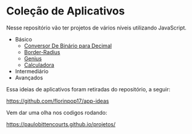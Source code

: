 # Coleção de Aplicativos

Nesse repositório vão ter projetos de vários níveis utilizando JavaScript.

- Básico 
  - [Conversor De Binário para Decimal](https://github.com/Paulobittencourts/projetos/tree/main/source/BinaryToDecimal)
  - [Border-Radius](https://github.com/Paulobittencourts/projetos/tree/main/source/Border-radius)
  - [Genius](https://github.com/Paulobittencourts/projetos/tree/main/source/Genius)
  - [Calculadora](https://github.com/Paulobittencourts/projetos/tree/main/source/Calculator)
- Intermediário 
- Avançados 

Essa ideias de aplicativos foram retiradas do repositório, a seguir:

 https://github.com/florinpop17/app-ideas

 Vem dar uma olha nos codigos rodando:
 
 https://paulobittencourts.github.io/projetos/
